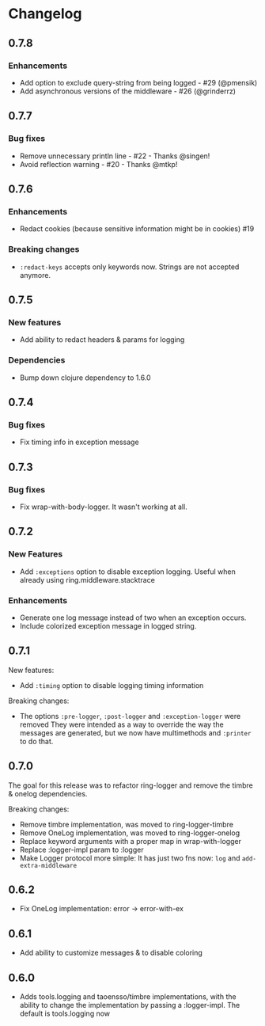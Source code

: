 # Changelog

## 0.7.8

### Enhancements

* Add option to exclude query-string from being logged - #29 (@pmensik)
* Add asynchronous versions of the middleware - #26 (@grinderrz)

## 0.7.7

### Bug fixes

* Remove unnecessary println line - #22 - Thanks @singen!
* Avoid reflection warning - #20 - Thanks @mtkp!

## 0.7.6

### Enhancements

* Redact cookies (because sensitive information might be in cookies) #19

### Breaking changes

* `:redact-keys` accepts only keywords now. Strings are not accepted anymore.

## 0.7.5

### New features

* Add ability to redact headers & params for logging

### Dependencies

* Bump down clojure dependency to 1.6.0

## 0.7.4

### Bug fixes

* Fix timing info in exception message

## 0.7.3

### Bug fixes

* Fix wrap-with-body-logger. It wasn't working at all.

## 0.7.2

### New Features

* Add `:exceptions` option to disable exception logging.
  Useful when already using ring.middleware.stacktrace

### Enhancements

* Generate one log message instead of two when an exception occurs.
* Include colorized exception message in logged string.

## 0.7.1

New features:

* Add `:timing` option to disable logging timing information

Breaking changes:

* The options `:pre-logger`, `:post-logger` and `:exception-logger` were removed
  They were intended as a way to override the way the messages are generated,
  but we now have multimethods and `:printer` to do that.



## 0.7.0

The goal for this release was to refactor ring-logger and remove the timbre & onelog dependencies.

Breaking changes:

* Remove timbre implementation, was moved to ring-logger-timbre
* Remove OneLog implementation, was moved to ring-logger-onelog
* Replace keyword arguments with a proper map in wrap-with-logger
* Replace :logger-impl param to :logger
* Make Logger protocol more simple: It has just two fns now: `log` and `add-extra-middleware`

## 0.6.2

* Fix OneLog implementation: error -> error-with-ex

## 0.6.1

* Add ability to customize messages & to disable coloring

## 0.6.0

* Adds tools.logging and taoensso/timbre implementations, with the ability to change the
implementation by passing a :logger-impl. The default is tools.logging now
